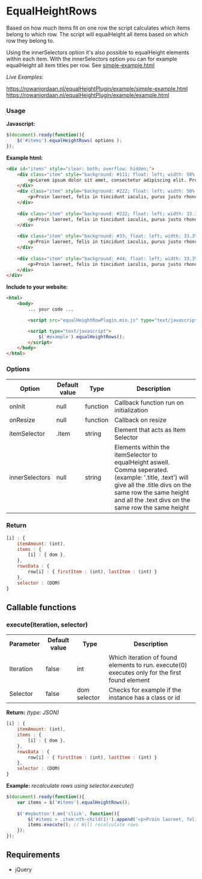 # EqualHeightRows

Based on how much items fit on one row the script calculates which items belong to which row. The script will equalHeight all items based on which row they belong to.

Using the innerSelectors option it's also possible to equalHeight elements within each item. With the innerSelectors option you can for example equalHeight all item titles per row. See [simple-example.html](example/simple-example.html)

*Live Examples:*

https://rowanjordaan.nl/equalHeightPlugin/example/simple-example.html
https://rowanjordaan.nl/equalHeightPlugin/example/example.html

### Usage

**Javascript:**
```javascript
$(document).ready(function(){
    $('#items').equalHeightRows( options );
});
```

**Example html:**
```html
<div id="items" style="clear: both; overflow: hidden;">
    <div class="item" style="background: #111; float: left; width: 50%;">
        <p>Lorem ipsum dolor sit amet, consectetur adipiscing elit. Proin laoreet, felis in tincidunt iaculis, purus justo rhoncus nisi, id aliquet.</p>
    </div>
    <div class="item" style="background: #222; float: left; width: 50%;">
        <p>Proin laoreet, felis in tincidunt iaculis, purus justo rhoncus nisi, id aliquet.</p>
    </div>
    
    <div class="item" style="background: #222; float: left; width: 33.3%;">
        <p>Proin laoreet, felis in tincidunt iaculis, purus justo rhoncus nisi, id aliquet.</p>
    </div>
    
    <div class="item" style="background: #33; float: left; width: 33.3%;">
        <p>Proin laoreet, felis in tincidunt iaculis, purus justo rhoncus nisi, id aliquet.</p>
    </div>
    
    <div class="item" style="background: #44; float: left; width: 33.3%;">
        <p>Proin laoreet, felis in tincidunt iaculis, purus justo rhoncus nisi, id aliquet.</p>
    </div>
</div>
```

**Include to your website:**
```html
<html>
    <body>
        ... your code ...

        <script src="equalHeightRowPlugin.min.js" type="text/javascript"></script>

        <script type="text/javascript">
            $('#example').equalHeightRows();
        </script>
    </body>
</html>
```

### Options

| Option | Default value | Type | Description |
| --- | --- | --- | --- |
| onInit | null | function | Callback function run on initialization |
| onResize | null | function | Callback on resize |
| itemSelector | .item | string |Element that acts as Item Selector |
| innerSelectors | null | string | Elements within the itemSelector to equalHeight aswell. Comma seperated. (example: '.title, .text') will give all the .title divs on the same row the same height and all the .text divs on the same row the same height |

### Return
```javascript
[i] : {
    itemAmount: (int),
    items : { 
        [i] : { dom },
    },
    rowsData : { 
        row[i] : { firstItem : (int), lastItem : (int) }
    },
    selector : (DOM)
}
```

## Callable functions

### execute(iteration, selector)

<table>
    <tr>
        <th>Parameter</th>
        <th>Default value</th>
        <th>Type</th>
        <th>Description</th>
    </tr>
    <tr>
        <td>Iteration</td>
        <td>false</td>
        <td>int</td>
        <td>Which iteration of found elements to run. execute(0) executes only for the first found element</td>
    </tr>
    <tr>
        <td>Selector</td>
        <td>false</td>
        <td>dom selector</td>
        <td>Checks for example if the instance has a class or id</td>
    </tr>
</table>

**Return:** *(type: JSON)*
```javascript
[i] : {
    itemAmount: (int),
    items : { 
        [i] : { dom },
    },
    rowsData : { 
        row[i] : { firstItem : (int), lastItem : (int) }
    },
    selector : (DOM)
}
```

**Example:**
*recalculate rows using selector.execute()*
```javascript
$(document).ready(function(){
    var items = $('#items').equalHeightRows();
    
    $('#mybutton').on('click', function(){
        $('#items > .item:nth-child(1)').append('<p>Proin laoreet, felis in tincidunt iaculis, purus justo rhoncus nisi, id aliquet.</p>');
        items.execute(); // Will recalculate rows
    });
});
```

## Requirements
- jQuery
